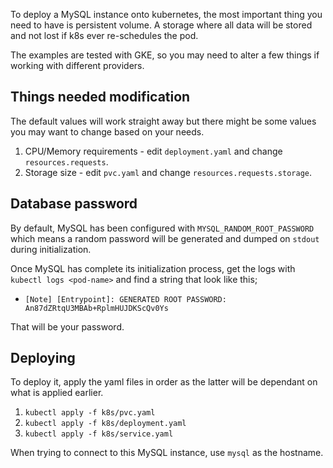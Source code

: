 To deploy a MySQL instance onto kubernetes, the most important thing you need to have is persistent volume. A storage where all data will be stored and not lost if k8s ever re-schedules the pod.

The examples are tested with GKE, so you may need to alter a few things if working with different providers.

## Things needed modification
The default values will work straight away but there might be some values you may want to change based on your needs.
1. CPU/Memory requirements - edit `deployment.yaml` and change `resources.requests`.
2. Storage size - edit `pvc.yaml` and change `resources.requests.storage`.

## Database password
By default, MySQL has been configured with `MYSQL_RANDOM_ROOT_PASSWORD` which means a random password will be generated and dumped on `stdout` during initialization. 

Once MySQL has complete its initialization process, get the logs with `kubectl logs <pod-name>` and find a string that look like this;
- `[Note] [Entrypoint]: GENERATED ROOT PASSWORD: An87dZRtqU3MBAb+RplmHUJDKScQv0Ys`

That will be your password.

## Deploying
To deploy it, apply the yaml files in order as the latter will be dependant on what is applied earlier.
1. `kubectl apply -f k8s/pvc.yaml`
2. `kubectl apply -f k8s/deployment.yaml`
3. `kubectl apply -f k8s/service.yaml`

When trying to connect to this MySQL instance, use `mysql` as the hostname.
